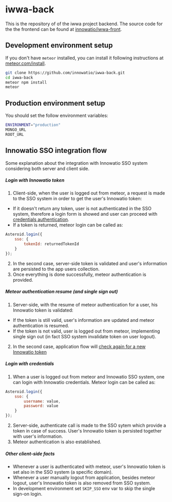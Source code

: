 # iwwa-back

This is the repository of of the iwwa project backend. The source code for the
the frontend can be found at
[innowatio/iwwa-front](https://github.com/innowatio/iwwa-front).


## Development environment setup

If you don't have `meteor` installed, you can install it following instructions
at [meteor.com/install](https://www.meteor.com/install).

```sh
git clone https://github.com/innowatio/iwwa-back.git
cd iwwa-back
meteor npm install
meteor
```

## Production environment setup

You should set the follow environment variables:

```sh
ENVIRONMENT="production"
MONGO_URL
ROOT_URL
```
## Innowatio SSO integration flow

Some explanation about the integration with Innowatio SSO system considering both server and client side.

##### <a name="token"></a>Login with Innowatio token
1. Client-side, when the user is logged out from meteor, a request is made to the SSO system in order to get the user's Innowatio token:
- If it doesn't return any token, user is not authenticated in the SSO system, therefore a login form is showed and user can proceed with [credentials authentication](#credentials).
- If a token is returned, meteor login can be called as:
```javascript
Asteroid.login({
    sso: {
        tokenId: returnedTokenId
    }
});
```
2. In the second case, server-side token is validated and user's information are persisted to the app users collection.
3. Once everything is done successfully, meteor authentication is provided.

##### Meteor authentication resume (and single sign out)
1. Server-side, with the resume of meteor authentication for a user, his Innowatio token is validated:
- If the token is still valid, user's information are updated and meteor authentication is resumed.
- If the token is not valid, user is logged out from meteor, implementing single sign out (in fact SSO system invalidate token on user logout).
2. In the second case, application flow will [check again for a new Innowatio token](#token)

##### <a name="credentials"></a>Login with credentials
1. When a user is logged out from meteor and Innowatio SSO system, one can login with Innowatio credentials. Meteor login can be called as:
```javascript
Asteroid.login({
    sso: {
        username: value,
        password: value
    }
});
```
2. Server-side, authenticate call is made to the SSO sytem which provide a token in case of success. User's Innowatio token is persisted together with user's information.
3. Meteor authentication is also established.

##### Other client-side facts
- Whenever a user is authenticated with meteor, user's Innowatio token is set also in the SSO system (a specific domain).
- Whenever a user manually logout from application, besides meteor logout, user's Innowatio token is also removed from SSO system.
- In development environment set `SKIP_SSO` env var to skip the single sign-on login.
